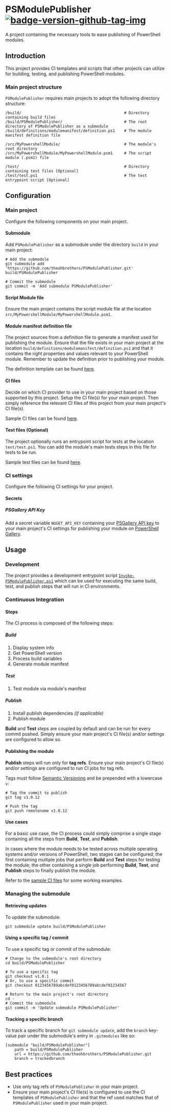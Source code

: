# PSModulePublisher [![badge-version-github-tag-img][]][badge-version-github-tag-src]

[badge-version-github-tag-img]: https://img.shields.io/github/v/tag/theohbrothers/PSModulePublisher?style=flat-square
[badge-version-github-tag-src]: https://github.com/theohbrothers/PSModulePublisher/releases

A project containing the necessary tools to ease publishing of PowerShell modules.

## Introduction

This project provides CI templates and scripts that other projects can utilize for building, testing, and publishing PowerShell modules.

### Main project structure

`PSModulePublisher` requires main projects to adopt the following directory structure:

```shell
/build/                                             # Directory containing build files
/build/PSModulePublisher/                           # The root directory of PSModulePublisher as a submodule
/build/definitions/modulemanifest/definition.ps1    # The module manifest definition file

/src/MyPowershellModule/                            # The module's root directory
/src/MyPowershellModule/MyPowershellModule.psm1     # The script module (.psm1) file

/test/                                              # Directory containing test files [Optional]
/test/test.ps1                                      # The test entrypoint script [Optional]
```

## Configuration

### Main project

Configure the following components on your main project.

#### Submodule

Add `PSModulePublisher` as a submodule under the directory `build` in your main project:

```shell
# Add the submodule
git submodule add 'https://github.com/theohbrothers/PSModulePublisher.git' build/PSModulePublisher

# Commit the submodule
git commit -m 'Add submodule PSModulePublisher'
```

#### Script Module file

Ensure the main project contains the script module file at the location `src/MyPowershellModule/MyPowershellModule.psm1`.

#### Module manifest definition file

The project sources from a definition file to generate a manifest used for publishing the module. Ensure that the file exists in your main project at the location `build/definitions/modulemanifest/definition.ps1` and that it contains the right properties and values relevant to your PowerShell module. Remember to update the definition prior to publishing your module.

The definition template can be found [here](docs/samples/build/definitions/modulemanifest/definition.ps1.sample).

#### CI files

Decide on which CI provider to use in your main project based on those supported by this project. Setup the CI file(s) for your main project. Then simply reference the relevant CI files of this project from your main project's CI file(s).

Sample CI files can be found [here](docs/samples/ci).

#### Test files (Optional)

The project optionally runs an entrypoint script for tests at the location `test/test.ps1`. You can add the module's main tests steps in this file for tests to be run.

Sample test files can be found [here](docs/samples/test).

### CI settings

Configure the following CI settings for your project.

#### Secrets

##### PSGallery API Key

Add a secret variable `NUGET_API_KEY` containing your [PSGallery API key](https://docs.microsoft.com/en-us/powershell/scripting/gallery/how-to/publishing-packages/publishing-a-package?view=powershell-6#powershell-gallery-account-and-api-key) to your main project's CI settings for publishing your module on [PowerShell Gallery](https://www.powershellgallery.com/).

## Usage

### Development

The project provides a development entrypoint script [`Invoke-PSModulePublisher.ps1`](src/Invoke-PSModulePublisher.ps1) which can be used for executing the same build, test, and publish steps that will run in CI environments.

### Continuous Integration

#### Steps

The CI process is composed of the following steps:

##### Build

1. Display system info
2. Get PowerShell version
3. Process build variables
4. Generate module manifest

##### Test

1. Test module via module's manifest

##### Publish

1. Install publish dependencies *(if applicable)*
1. Publish module

**Build** and **Test** steps are coupled by default and can be run for every commit pushed. Simply ensure your main project's CI file(s) and/or settings are configured to allow so.

#### Publishing the module

**Publish** steps will run only for **tag refs**. Ensure your main project's CI file(s) and/or settings are configured to run CI jobs for tag refs.

Tags must follow [Semantic Versioning](https://semver.org/) and be prepended with a lowercase `v`:

```shell
# Tag the commit to publish
git tag v1.0.12

# Push the tag
git push remotename v1.0.12
```

#### Use cases

For a basic use case, the CI process could simply comprise a single stage containing all the steps from **Build**, **Test**, and **Publish**.

In cases where the module needs to be tested across multiple operating systems and/or versions of PowerShell, two stages can be configured; the first containing multiple jobs that perform **Build** and **Test** steps for testing the module; the other containing a single job performing **Build**, **Test**, and **Publish** steps to finally publish the module.

Refer to the [sample CI files](docs/samples/ci) for some working examples.

### Managing the submodule

#### Retrieving updates

To update the submodule:

```shell
git submodule update build/PSModulePublisher
```

#### Using a specific tag / commit

To use a specific tag or commit of the submodule:

```shell
# Change to the submodule's root directory
cd build/PSModulePublisher

# To use a specific tag
git checkout v1.0.1
# Or, to use a specific commit
git checkout 0123456789abcdef0123456789abcdef01234567

# Return to the main project's root directory
cd -
# Commit the submodule
git commit -m 'Update submodule PSModulePublisher'
```

#### Tracking a specific branch

To track a specific branch for  `git submodule update`, add the `branch` key-value pair under the submodule's entry in `.gitmodules` like so:

```shell
[submodule "build/PSModulePublisher"]
	path = build/PSModulePublisher
	url = https://github.com/theohbrothers/PSModulePublisher.git
	branch = trackedbranch
```

## Best practices

- Use only tag refs of `PSModulePublisher` in your main project.
- Ensure your main project's CI file(s) is configured to use the CI templates of `PSModulePublisher` and that the ref used matches that of `PSModulePublisher` used in your main project.
